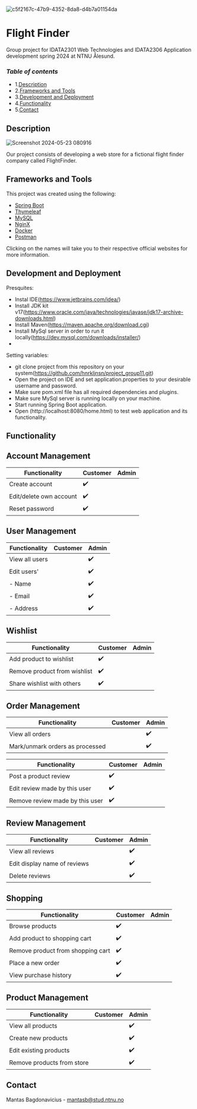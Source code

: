 
![c5f2167c-47b9-4352-8da8-d4b7a01154da](https://github.com/hnrkljnsn/project_group11/assets/77272818/ff06995a-347f-4a05-96c9-48bd5d50bbec)


# Flight Finder

Group project for IDATA2301 Web Technologies and IDATA2306 Application development spring 2024 at NTNU Ålesund.


### *Table of contents*
- 1.[Description](#1)
- 2.[Frameworks and Tools](#2)
- 3.[Development and Deployment](#3)
- 4.[Functionality](#4)
- 5.[Contact](#5)


## Description
![Screenshot 2024-05-23 080916](https://github.com/hnrkljnsn/project_group11/assets/77272818/a281bc66-b860-4bfd-bfc0-b413a8a1be0d)

Our project consists of developing a web store for a fictional flight finder company called FlightFinder.

## Frameworks and Tools
This project was created using the following:

- [Spring Boot](https://spring.io/projects/spring-boot)
- [Thymeleaf](https://www.thymeleaf.org/)
- [MySQL](https://www.mysql.com/)
- [NginX](https://www.nginx.com/)
- [Docker](https://www.docker.com/)
- [Postman](https://www.postman.com/)

Clicking on the names will take you to their respective official websites for more information.

## Development and Deployment

Presquites:
- Instal IDE(https://www.jetbrains.com/idea/)
- Install JDK kit v17(https://www.oracle.com/java/technologies/javase/jdk17-archive-downloads.html)
- Install Maven(https://maven.apache.org/download.cgi)
- Install MySql server in order to run it locally(https://dev.mysql.com/downloads/installer/)
- 
Setting variables:
- git clone project from this repository on your system(https://github.com/hnrkljnsn/project_group11.git)
- Open the project on IDE and set application.properties to your desirable username and password.
- Make sure pom.xml file has all required dependencies and plugins.
- Make sure MySql server is running locally on your machine.
- Start running Spring Boot application.
- Open (http://localhost:8080/home.html) to test web application and its functionality.
    

## Functionality


## Account Management
| Functionality          | Customer             | Admin   |
|------------------------|----------------------|---------|
| Create account         | ✔️                   |         |
| Edit/delete own account| ✔️                   |         |
| Reset password         | ✔️                   |         |

## User Management
| Functionality          | Customer             | Admin   |
|------------------------|----------------------|---------|
| View all users         |                      | ✔️      |
| Edit users'            |                      | ✔️      |
| - Name                 |                      | ✔️      |
| - Email                |                      | ✔️      |
| - Address              |                      | ✔️      |

## Wishlist
| Functionality                  | Customer             | Admin   |
|--------------------------------|----------------------|---------|
| Add product to wishlist        | ✔️                   |         |
| Remove product from wishlist   | ✔️                   |         |
| Share wishlist with others     | ✔️                   |         |

## Order Management
| Functionality                  | Customer             | Admin   |
|--------------------------------|----------------------|---------|
| View all orders                |                      | ✔️      |
| Mark/unmark orders as processed|                      | ✔️      |


| Functionality                  | Customer             | Admin   |
|--------------------------------|----------------------|---------|
| Post a product review          | ✔️                   |         |
| Edit review made by this user  | ✔️                   |         |
| Remove review made by this user| ✔️                   |         |

## Review Management
| Functionality                  | Customer             | Admin   |
|--------------------------------|----------------------|---------|
| View all reviews               |                      | ✔️      |
| Edit display name of reviews   |                      | ✔️      |
| Delete reviews                 |                      | ✔️      |

## Shopping
| Functionality                  | Customer             | Admin   |
|--------------------------------|----------------------|---------|
| Browse products                | ✔️                   |         |
| Add product to shopping cart   | ✔️                   |         |
| Remove product from shopping cart| ✔️                 |         |
| Place a new order              | ✔️                   |         |
| View purchase history          | ✔️                   |         |

## Product Management
| Functionality                  | Customer             | Admin   |
|--------------------------------|----------------------|---------|
| View all products              |                      | ✔️      |
| Create new products            |                      | ✔️      |
| Edit existing products         |                      | ✔️      |
| Remove products from store     |                      | ✔️      |


## Contact
Mantas Bagdonavicius - mantasb@stud.ntnu.no

